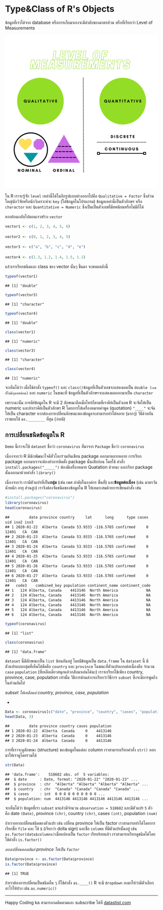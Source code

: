 
# Type&Class of R's Objects

ข้อมูลที่เราได้จาก database หรือการเก็บมาเองจะมีลำดับของมาตรส่วน หรือที่เรียกว่า Level of Measurements

<img src="https://raw.githubusercontent.com/amaiesc/study_r/master/docs/levels.png" alt="levels">

ใน R เราจะรู้จัก `level` เหล่านี้ได้ในอีกรูปแบบต่างออกไปคือ `Qualitative = Factor` ซึ่งส่วนใหญ่นักวิจัยหรือนักวิเคราะห์จะ `key` (ใส่ข้อมูลในโปรแกรม) ข้อมูลเหล่านี้เป็นตัวอักษร หรือ `charactor` และ `Quantitative = Numeric` ซึ่งเป็นเป็นตัวเลขที่มีทศนิยมหรือไม่มีก็ได้

หากย้อนกลับไปตอนเราสร้าง `vector`

``` r
vector1 <- c(1, 2, 3, 4, 5, 6)

vector2 <- c(0, 1, 2, 3, 4, 5)

vector3 <- c("a", "b", "c", "d", "e")

vector4 <- c(1.3, 1.2, 1.4, 1.5, 1.1)
```

แล้วเราเรียกชนิดและ class ของ vector นั้นๆ ขึ้นมา จะพบผลดังนี้


``` r
typeof(vector1)
```

    ## [1] "double"

``` r
typeof(vector3)
```

    ## [1] "character"

``` r
typeof(vector4)
```

    ## [1] "double"

``` r
class(vector1)
```

    ## [1] "numeric"

``` r
class(vector3)
```

    ## [1] "character"

``` r
class(vector4)
```

    ## [1] "numeric"

จะเห็นได้ว่า เมื่อใช้คำสั่ง `typeof()` และ `class()`ข้อมูลที่เป็นตัวเลขจะแสดงผลเป็น `double (เลขที่ไม่มีจุดทศนิยม)`  และ `numeric` ในขณะที่ ข้อมูลที่เป็นตัวอักษรจะแสดงผลออกมาเป็น
`character`

เพราะฉะนั้น การคีย์ข้อมูลใน R จะมี 2 ลักษณะคือเมื่อไหร่ก็ตามที่เราคีย์เป็นตัวเลข R จะจัดให้เป็น numeric และถ้าเราคีย์เป็นตัวอักษร R โดยการใส่เครื่องหมายคำพูด (quotation)
`"____"` จะจัดให้เป็น character หากต้องการเปลี่ยนลักษณะของข้อมูลจะสามารถทำได้หลาย (มากๆ) วิธีด้วยกัน เราชอบใช้ `as.________` ที่สุด (ง่ายดี)

## การเปลี่ยนชนิดข้อมูลใน R

`Demo` นี้เราจะใช้ `dataset` ชื่อว่า `coronavirus` ที่มาจาก `Package` ชื่อว่า `coronavirus`

เนื่องจากว่า R มีนักพัฒนาใจดีทั่วโลกร่วมกันเขียน package ออกมาหลากหลาย การเรียก package ออกมาเราจะต้องทำการติดตั้ง package นั้นเสียก่อน โดยใช้ คำสั่ง `install.packages("_____")` ต้องมีเครื่องหมาย Quatation ด้วยนะ และเรียก package นั้นออกมาด้วยคำสั่ง `library()`

เนื่องจากว่า เรามีตัวแปรที่เป็น**กลุ่ม** (เช่น เพศ ลำดับในองค์กร พื้นที่) และ**ข้อมูลต่อเนื่อง** (เช่น มาตรวัด น้ำหนัก อายุ ส่วนสูง) เราจึงต้องจัดชนิดของข้อมูลใน R ให้เหมาะสมด้วยการเขียนคำสั่ง เช่น


``` r
#install.packages("coronavirus")
library(coronavirus)
head(coronavirus)
```

    ##         date province country     lat      long      type cases   uid iso2 iso3
    ## 1 2020-01-22  Alberta  Canada 53.9333 -116.5765 confirmed     0 12401   CA  CAN
    ## 2 2020-01-23  Alberta  Canada 53.9333 -116.5765 confirmed     0 12401   CA  CAN
    ## 3 2020-01-24  Alberta  Canada 53.9333 -116.5765 confirmed     0 12401   CA  CAN
    ## 4 2020-01-25  Alberta  Canada 53.9333 -116.5765 confirmed     0 12401   CA  CAN
    ## 5 2020-01-26  Alberta  Canada 53.9333 -116.5765 confirmed     0 12401   CA  CAN
    ## 6 2020-01-27  Alberta  Canada 53.9333 -116.5765 confirmed     0 12401   CA  CAN
    ##   code3    combined_key population continent_name continent_code
    ## 1   124 Alberta, Canada    4413146  North America             NA
    ## 2   124 Alberta, Canada    4413146  North America             NA
    ## 3   124 Alberta, Canada    4413146  North America             NA
    ## 4   124 Alberta, Canada    4413146  North America             NA
    ## 5   124 Alberta, Canada    4413146  North America             NA
    ## 6   124 Alberta, Canada    4413146  North America             NA


``` r
typeof(coronavirus)
```

    ## [1] "list"

``` r
class(coronavirus)
```

    ## [1] "data.frame"

`dataset` นี้มีลักษณะเป็น `list` ซ้อนกันอยู่ โดยมีข้อมูลเป็น `data.frame` ใน `dataset` นี้ มีตัวแปรแบบกลุ่มที่เห็นได้ชัดคือ `country` และ `province` ในขณะที่ตัวแปรแบบต่อเนื่องคือ จำนวน `case` `population` (ที่เหลือเดี๋ยวสนุกแล้วกลับมาเล่นได้นะ) เราจะเรียกใช้เพียง country, province, case, population เท่านั้น วิธีการด้านล่างจะเรียกว่าวิธีการ `subset` ซึ่งจะมีการพูดถึงในส่วนถัดไป

*subset ให้เหลือแค่ country, province, case, population*

- 
``` r
Data <- coronavirus[c("date", "province", "country", "cases", "population")]
head(Data, 3)
```

    ##         date province country cases population
    ## 1 2020-01-22  Alberta  Canada     0    4413146
    ## 2 2020-01-23  Alberta  Canada     0    4413146
    ## 3 2020-01-24  Alberta  Canada     0    4413146

การที่เราจะดูลักษณะ (structure) ของข้อมูลในแต่ละ column เราสามารถเรียกคำสั่ง `str()` ออกมาให้เราดูโดยรวมได้

``` r
str(Data)
```

    ## 'data.frame':    518682 obs. of  5 variables:
    ##  $ date      : Date, format: "2020-01-22" "2020-01-23" ...
    ##  $ province  : chr  "Alberta" "Alberta" "Alberta" "Alberta" ...
    ##  $ country   : chr  "Canada" "Canada" "Canada" "Canada" ...
    ##  $ cases     : int  0 0 0 0 0 0 0 0 0 0 ...
    ##  $ population: num  4413146 4413146 4413146 4413146 4413146 ...

จะเห็นได้ว่า ข้อมูลที่เรา `subset` มาแล้วมีจำนวน `observation = 518682` และมีตัวแปร `5` ตัว คือ date `(Date)`, province `(chr)`, country `(chr)`, cases `(int)`, population `(num)`

ถ้าเราอยากเปลี่ยนชนิดของตัวแปร เช่น เปลี่ยน province ให้เป็น factor เราสามารถทำได้โดยการ เรียกชื่อ `file` และ ใช้ `$` (เรียกว่า dolla sign) และชื่อ `column` ที่มีตัวแปรนั้นอยู่ เช่น `as.factor(data$columnx)`เมื่อแปลงเป็น `factor` เรียบร้อยแล้ว เราสามารถเรียกดูชนิดได้โดยใช้คำสั่ง `is.factor()`


*ลองเปลี่ยนคอลลัมภ์ province ให้เป็น `factor`*

``` r
Data$province <- as.factor(Data$province)
is.factor(Data$province)
```

    ## [1] TRUE

ถ้าเราต้องการเปลี่ยนเป็นชนิดอื่น ๆ ก็ใช้คำสั่ง `as.____()` R จะมี `dropdown` ลงมาให้ว่ามีตัวเลือกอะไรให้บ้าง เช่น `as.numeric()`

______
Happy Coding ka
สามารถกดติดตามและ subscribe ได้ที่ [datastist.com](http://www.datastist.com)
